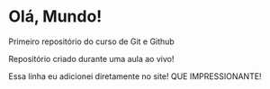 # Olá, Mundo!
 Primeiro repositório do curso de Git e Github
 
 Repositório criado durante uma aula ao vivo!

Essa linha eu adicionei diretamente no site! QUE IMPRESSIONANTE!
